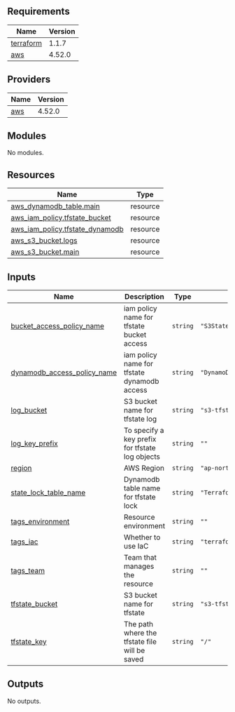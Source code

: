 <!-- BEGINNING OF PRE-COMMIT-TERRAFORM DOCS HOOK -->
## Requirements

| Name | Version |
|------|---------|
| <a name="requirement_terraform"></a> [terraform](#requirement\_terraform) | 1.1.7 |
| <a name="requirement_aws"></a> [aws](#requirement\_aws) | 4.52.0 |

## Providers

| Name | Version |
|------|---------|
| <a name="provider_aws"></a> [aws](#provider\_aws) | 4.52.0 |

## Modules

No modules.

## Resources

| Name | Type |
|------|------|
| [aws_dynamodb_table.main](https://registry.terraform.io/providers/hashicorp/aws/4.52.0/docs/resources/dynamodb_table) | resource |
| [aws_iam_policy.tfstate_bucket](https://registry.terraform.io/providers/hashicorp/aws/4.52.0/docs/resources/iam_policy) | resource |
| [aws_iam_policy.tfstate_dynamodb](https://registry.terraform.io/providers/hashicorp/aws/4.52.0/docs/resources/iam_policy) | resource |
| [aws_s3_bucket.logs](https://registry.terraform.io/providers/hashicorp/aws/4.52.0/docs/resources/s3_bucket) | resource |
| [aws_s3_bucket.main](https://registry.terraform.io/providers/hashicorp/aws/4.52.0/docs/resources/s3_bucket) | resource |

## Inputs

| Name | Description | Type | Default | Required |
|------|-------------|------|---------|:--------:|
| <a name="input_bucket_access_policy_name"></a> [bucket\_access\_policy\_name](#input\_bucket\_access\_policy\_name) | iam policy name for tfstate bucket access | `string` | `"S3StateAccess"` | no |
| <a name="input_dynamodb_access_policy_name"></a> [dynamodb\_access\_policy\_name](#input\_dynamodb\_access\_policy\_name) | iam policy name for tfstate dynamodb access | `string` | `"DynamoDBStateLockAccess"` | no |
| <a name="input_log_bucket"></a> [log\_bucket](#input\_log\_bucket) | S3 bucket name for tfstate log | `string` | `"s3-tfstate-logs"` | no |
| <a name="input_log_key_prefix"></a> [log\_key\_prefix](#input\_log\_key\_prefix) | To specify a key prefix for tfstate log objects | `string` | `""` | no |
| <a name="input_region"></a> [region](#input\_region) | AWS Region | `string` | `"ap-northeast-2"` | no |
| <a name="input_state_lock_table_name"></a> [state\_lock\_table\_name](#input\_state\_lock\_table\_name) | Dynamodb table name for tfstate lock | `string` | `"TerraformStateLock"` | no |
| <a name="input_tags_environment"></a> [tags\_environment](#input\_tags\_environment) | Resource environment | `string` | `""` | no |
| <a name="input_tags_iac"></a> [tags\_iac](#input\_tags\_iac) | Whether to use IaC | `string` | `"terraform"` | no |
| <a name="input_tags_team"></a> [tags\_team](#input\_tags\_team) | Team that manages the resource | `string` | `""` | no |
| <a name="input_tfstate_bucket"></a> [tfstate\_bucket](#input\_tfstate\_bucket) | S3 bucket name for tfstate | `string` | `"s3-tfstate-management"` | no |
| <a name="input_tfstate_key"></a> [tfstate\_key](#input\_tfstate\_key) | The path where the tfstate file will be saved | `string` | `"/"` | no |

## Outputs

No outputs.
<!-- END OF PRE-COMMIT-TERRAFORM DOCS HOOK -->

